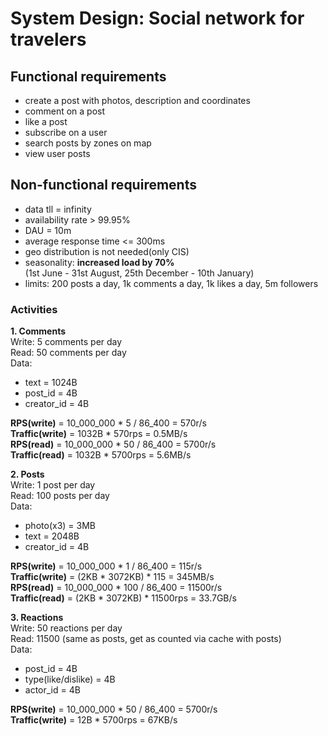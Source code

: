 # System Design: Social network for travelers

## Functional requirements

* create a post with photos, description and coordinates 
* comment on a post
* like a post
* subscribe on a user
* search posts by zones on map
* view user posts

## Non-functional requirements 

* data tll = infinity
* availability rate > 99.95%
* DAU = 10m
* average response time <= 300ms 
* geo distribution is not needed(only CIS)
* seasonality: **increased load by 70%** \
(1st June - 31st August, 25th December - 10th January)
* limits: 200 posts a day, 1k comments a day, 1k likes a day, 5m followers

### Activities

**1. Comments** \
Write: 5 comments per day \
Read: 50 comments per day \
Data:
- text = 1024B
- post_id = 4B
- creator_id = 4B

**RPS(write)** = 10_000_000 * 5 / 86_400 = 570r/s \
**Traffic(write)** = 1032B * 570rps = 0.5MB/s \
**RPS(read)** = 10_000_000 * 50 / 86_400 = 5700r/s \
**Traffic(read)** = 1032B * 5700rps = 5.6MB/s

**2. Posts** \
Write: 1 post per day \
Read: 100 posts per day \
Data:
- photo(x3) = 3MB
- text = 2048B
- creator_id = 4B

**RPS(write)** = 10_000_000 * 1 / 86_400 = 115r/s \
**Traffic(write)** = (2KB * 3072KB) * 115 = 345MB/s \
**RPS(read)** = 10_000_000 * 100 / 86_400 = 11500r/s \
**Traffic(read)** = (2KB * 3072KB) * 11500rps = 33.7GB/s

**3. Reactions** \
Write: 50 reactions per day \
Read: 11500 (same as posts, get as counted via cache with posts) \
Data:
- post_id = 4B
- type(like/dislike) = 4B
- actor_id = 4B

**RPS(write)** = 10_000_000 * 50 / 86_400 = 5700r/s \
**Traffic(write)** = 12B * 5700rps = 67KB/s